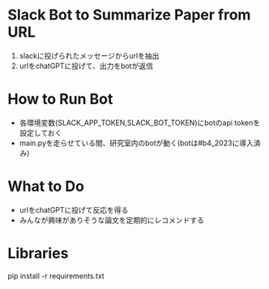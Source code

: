 # Slack Bot to Summarize Paper from URL
1. slackに投げられたメッセージからurlを抽出
2. urlをchatGPTに投げて、出力をbotが返信

# How to Run Bot
* 各環境変数(SLACK_APP_TOKEN,SLACK_BOT_TOKEN)にbotのapi tokenを設定しておく
* main.pyを走らせている間、研究室内のbotが動く(botは#b4_2023に導入済み)

# What to Do
* urlをchatGPTに投げて反応を得る
* みんなが興味がありそうな論文を定期的にレコメンドする

# Libraries
pip install -r requirements.txt